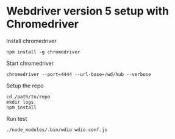 # Webdriver version 5 setup with Chromedriver

Install chromedriver

```
npm install -g chromedriver
```

Start chromedriver

```
chromedriver --port=4444 --url-base=/wd/hub --verbose
```

Setup the repo

```
cd /path/to/repo
mkdir logs
npm install
```

Run test

```
./node_modules/.bin/wdio wdio.conf.js
```